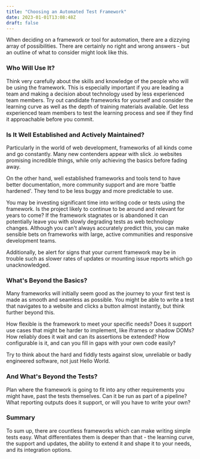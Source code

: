 ```yaml
---
title: "Choosing an Automated Test Framework"
date: 2023-01-01T13:08:48Z
draft: false
---
```


When deciding on a framework or tool for automation, there are a dizzying array of possibilities. There are certainly no right and wrong answers - but an outline of what to consider might look like this.<!--more-->


### Who Will Use It?

Think very carefully about the skills and knowledge of the people who will be using the framework. This is especially important if you are leading a team and making a decision about technology used by less experienced team members. Try out candidate frameworks for yourself and consider the learning curve as well as the depth of training materials available. Get less experienced team members to test the learning process and see if they find it approachable before you commit.


### Is It Well Established and Actively Maintained?

Particularly in the world of web development, frameworks of all kinds come and go constantly. Many new contenders appear with slick .io websites promising incredible things, while only achieving the basics before fading away.

On the other hand, well established frameworks and tools tend to have better documentation, more community support and are more 'battle hardened'. They tend to be less buggy and more predictable to use.

You may be investing significant time into writing code or tests using the framework. Is the project likely to continue to be around and relevant for years to come? If the framework stagnates or is abandoned it can potentially leave you with slowly degrading tests as web technology changes. Although you can't always accurately predict this, you can make sensible bets on frameworks with large, active communities and responsive development teams.

Additionally, be alert for signs that your current framework may be in trouble such as slower rates of updates or mounting issue reports which go unacknowledged.


### What's Beyond the Basics?

Many frameworks will initially seem good as the journey to your first test is made as smooth and seamless as possible. You might be able to write a test that navigates to a website and clicks a button almost instantly, but think further beyond this.

How flexible is the framework to meet your specific needs? Does it support use cases that might be harder to implement, like iframes or shadow DOMs? How reliably does it wait and can its assertions be extended? How configurable is it, and can you fill in gaps with your own code easily? 

Try to think about the hard and fiddly tests against slow, unreliable or badly engineered software, not just Hello World.


### And What's Beyond the Tests?

Plan where the framework is going to fit into any other requirements you might have, past the tests themselves. Can it be run as part of a pipeline? What reporting outputs does it support, or will you have to write your own?


### Summary

To sum up, there are countless frameworks which can make writing simple tests easy. What differentiates them is deeper than that - the learning curve, the support and updates, the ability to extend it and shape it to your needs, and its integration options.